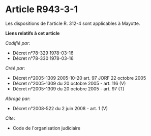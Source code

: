 # Article R943-3-1

Les dispositions de l'article R. 312-4 sont applicables à Mayotte.

**Liens relatifs à cet article**

_Codifié par_:

  - Décret n°78-329 1978-03-16
  - Décret n°78-330 1978-03-16

_Créé par_:

  - Décret n°2005-1309 2005-10-20 art. 97 JORF 22 octobre 2005
  - Décret n°2005-1309 du 20 octobre 2005 - art. 116 (V)
  - Décret n°2005-1309 du 20 octobre 2005 - art. 97 (T)

_Abrogé par_:

  - Décret n°2008-522 du 2 juin 2008 - art. 1 (V)

_Cite_:

  - Code de l'organisation judiciaire
